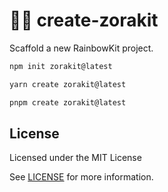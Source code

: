 # 🌈🚀 create-zorakit

Scaffold a new RainbowKit project.

```bash
npm init zorakit@latest
```

```bash
yarn create zorakit@latest
```

```bash
pnpm create zorakit@latest
```

## License

Licensed under the MIT License

See [LICENSE](./LICENSE) for more information.
